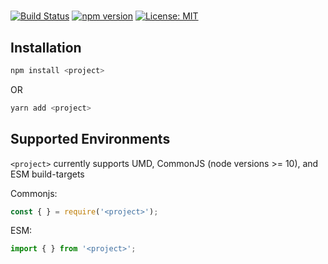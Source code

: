# <project>

[![Build Status](https://travis-ci.com/MatthewZito/<project>.svg?branch=master)](https://travis-ci.com/MatthewZito/<project>)
[![npm version](https://badge.fury.io/js/<project>.svg)](https://badge.fury.io/js/<project>)
[![License: MIT](https://img.shields.io/badge/License-MIT-yellow.svg)](https://opensource.org/licenses/MIT)

## Installation

```bash
npm install <project>
```

OR

```bash
yarn add <project>
```

## Supported Environments

`<project>` currently supports UMD, CommonJS (node versions >= 10), and ESM build-targets

Commonjs:

```js
const { } = require('<project>');
```

ESM:

```js
import { } from '<project>';
```
